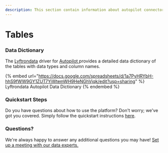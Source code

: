 ```yaml
---
description: This section contain information about autopilot connector tables information
---
```


# Tables

### Data Dictionary

The [Lyftrondata](https://www.lyftrondata.com/) driver for [Autopilot](https://www.lyftrondata.com/integration/autopilot/)[ ](https://www.lyftrondata.com/integration/autopilot/)provides a detailed data dictionary of the tables with data types and column names.

{% embed url="https://docs.google.com/spreadsheets/d/1a7PyHRYbH-hhS9fWW9GY1ZUT7YiWtemWH9HeNGhVjqk/edit?usp=sharing" %}
Lyftrondata Autopilot Data Dictionary
{% endembed %}

### Quickstart Steps

Do you have questions about how to use the platform? Don't worry; we've got you covered. Simply follow the quickstart instructions [here](../../../../quickstart-steps.md).

### Questions? <a href="#questions" id="questions"></a>

We're always happy to answer any additional questions you may have! [Set up a meeting with our data experts.](https://www.lyftrondata.com/book-a-meeting/)

